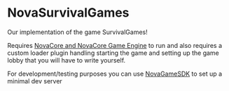 # NovaSurvivalGames
Our implementation of the game SurvivalGames!

Requires [NovaCore and NovaCore Game Engine](https://github.com/NovaUniverse/NovaCore) to run and also requires a custom loader plugin handling starting the game and setting up the game lobby that you will have to write yourself.

For development/testing purposes you can use [NovaGameSDK](https://github.com/NovaUniverse/NovaGameSDK) to set up a minimal dev server
